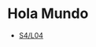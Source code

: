 Hola Mundo
==========

- [S4/L04](https://www.youtube.com/watch?v=ZbKSqUeOSWg&list=PLCKuOXG0bPi0sIn-nDsi7ma9OV6MEMkxj&index=46)


